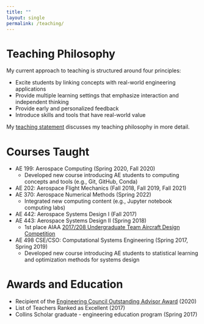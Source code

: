 ```yaml
---
title: ""
layout: single
permalink: /teaching/
---
```


# Teaching Philosophy

My current approach to teaching is structured around four principles:
- Excite students by linking concepts with real-world engineering applications
- Provide multiple learning settings that emphasize interaction and independent thinking
- Provide early and personalized feedback
- Introduce skills and tools that have real-world value

My [teaching statement](/assets/pdfs/teaching_statement.pdf) discusses my teaching philosophy in more detail.

# Courses Taught

- AE 199: Aerospace Computing (Spring 2020, Fall 2020)
    - Developed new course introducing AE students to computing concepts and tools (e.g., Git, GitHub, Conda)
- AE 202: Aerospace Flight Mechanics (Fall 2018, Fall 2019, Fall 2021)
- AE 370: Aerospace Numerical Methods (Spring 2022)
    - Integrated new computing content (e.g., Jupyter notebook computing labs)
- AE 442: Aerospace Systems Design I (Fall 2017)
- AE 443: Aerospace Systems Design II (Spring 2018)
    - 1st place AIAA [2017/208 Undergraduate Team Aircraft Design Competition](https://aerospace.illinois.edu/news/senior-aircraft-design-project-wins-first-place)
- AE 498 CSE/CSO: Computational Systems Engineering (Spring 2017, Spring 2019)
    - Developed new course introducing AE students to statistical learning and optimization methods for systems design

# Awards and Education

- Recipient of the [Engineering Council Outstanding Advisor Award](https://aerospace.illinois.edu/news/three-ae-advisers-2020-top-10) (2020)
- List of Teachers Ranked as Excellent (2017)
- Collins Scholar graduate - engineering education program (Spring 2017)
